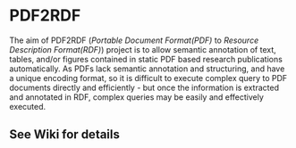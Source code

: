# PDF2RDF
The aim of PDF2RDF (_Portable Document Format(PDF)_ to _Resource Description Format(RDF)_) project is to allow semantic annotation of text, tables, and/or figures contained in static PDF based research publications automatically. As PDFs lack semantic annotation and structuring, and have a unique encoding format, so it is difficult to execute complex query to PDF documents directly and efficiently - but once the information is extracted and annotated in RDF, complex queries may be easily and effectively executed.

## See Wiki for details

